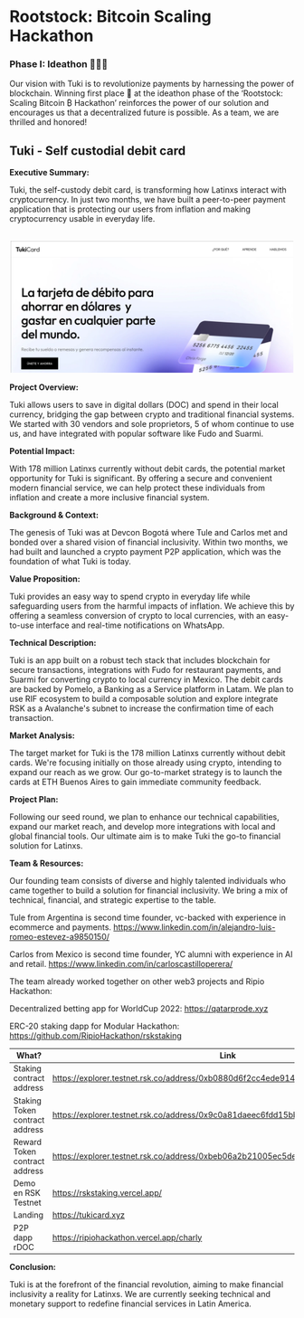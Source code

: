 # Rootstock: Bitcoin Scaling Hackathon

### Phase I: Ideathon 🥇🥇🥇

Our vision with Tuki is to revolutionize payments by harnessing the power of blockchain. Winning first place 🥇 at the ideathon phase of the ‘Rootstock: Scaling Bitcoin ₿ Hackathon’ reinforces the power of our solution and encourages us that a decentralized future is possible. As a team, we are thrilled and honored!

## Tuki - Self custodial debit card

**Executive Summary:**

Tuki, the self-custody debit card, is transforming how Latinxs interact with cryptocurrency. In just two months, we have built a peer-to-peer payment application that is protecting our users from inflation and making cryptocurrency usable in everyday life.

<p align="center">
    <br>
    <img src="img/landing.png" width="500"/>
    <br>
<p>

**Project Overview:**

Tuki allows users to save in digital dollars (DOC) and spend in their local currency, bridging the gap between crypto and traditional financial systems. We started with 30 vendors and sole proprietors, 5 of whom continue to use us, and have integrated with popular software like Fudo and Suarmi. 

**Potential Impact:**

With 178 million Latinxs currently without debit cards, the potential market opportunity for Tuki is significant. By offering a secure and convenient modern financial service, we can help protect these individuals from inflation and create a more inclusive financial system.

**Background & Context:**

The genesis of Tuki was at Devcon Bogotá where Tule and Carlos met and bonded over a shared vision of financial inclusivity. Within two months, we had built and launched a crypto payment P2P application, which was the foundation of what Tuki is today.


**Value Proposition:**

Tuki provides an easy way to spend crypto in everyday life while safeguarding users from the harmful impacts of inflation. We achieve this by offering a seamless conversion of crypto to local currencies, with an easy-to-use interface and real-time notifications on WhatsApp.

**Technical Description:**

Tuki is an app built on a robust tech stack that includes blockchain for secure transactions, integrations with Fudo for restaurant payments, and Suarmi for converting crypto to local currency in Mexico. The debit cards are backed by Pomelo, a Banking as a Service platform in Latam. We plan to use RIF ecosystem to build a composable solution and explore integrate RSK as a Avalanche's subnet to increase the confirmation time of each transaction. 

**Market Analysis:**

The target market for Tuki is the 178 million Latinxs currently without debit cards. We're focusing initially on those already using crypto, intending to expand our reach as we grow. Our go-to-market strategy is to launch the cards at ETH Buenos Aires to gain immediate community feedback.

**Project Plan:**

Following our seed round, we plan to enhance our technical capabilities, expand our market reach, and develop more integrations with local and global financial tools. Our ultimate aim is to make Tuki the go-to financial solution for Latinxs.

**Team & Resources:**

Our founding team consists of diverse and highly talented individuals who came together to build a solution for financial inclusivity. We bring a mix of technical, financial, and strategic expertise to the table.

Tule from Argentina is second time founder, vc-backed with experience in ecommerce and payments. https://www.linkedin.com/in/alejandro-luis-romeo-estevez-a9850150/

Carlos from Mexico is second time founder, YC alumni with experience in AI and retail. https://www.linkedin.com/in/carloscastilloperera/

The team already worked together on other web3 projects and Ripio Hackathon:

  Decentralized betting app for WorldCup 2022: https://qatarprode.xyz
  
  ERC-20 staking dapp for Modular Hackathon: https://github.com/RipioHackathon/rskstaking

| What? | Link |
|---|---|
| Staking contract address | https://explorer.testnet.rsk.co/address/0xb0880d6f2cc4ede914bb73474f945cb428e8215a |
| Staking Token contract address | https://explorer.testnet.rsk.co/address/0x9c0a81daeec6fdd15bbbe94c2feabe037a26548c |
| Reward Token contract address | https://explorer.testnet.rsk.co/address/0xbeb06a2b21005ec5defe81193d3f1895fbc6995f |
| Demo en RSK Testnet | https://rskstaking.vercel.app/ |
| Landing | https://tukicard.xyz |
| P2P dapp rDOC | https://ripiohackathon.vercel.app/charly |

**Conclusion:**

Tuki is at the forefront of the financial revolution, aiming to make financial inclusivity a reality for Latinxs. We are currently seeking technical and monetary support to redefine financial services in Latin America.

